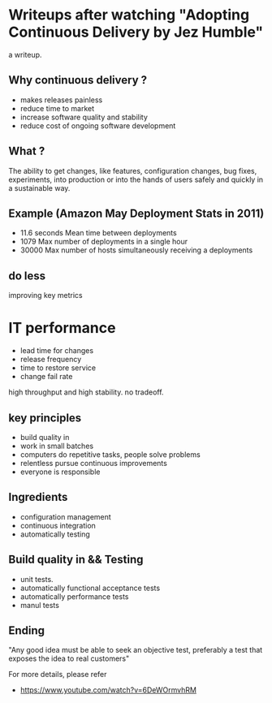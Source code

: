 # Writeups after watching "Adopting Continuous Delivery by Jez Humble"

a writeup.

## Why continuous delivery ?

- makes releases painless
- reduce time to market
- increase software quality and stability
- reduce cost of ongoing software development

## What ?

The ability to get changes, like features, configuration changes, bug fixes,
experiments, into production or into the hands of users safely and quickly in
a sustainable way.

## Example (Amazon May Deployment Stats in 2011)
- 11.6 seconds Mean time between deployments
- 1079 Max number of deployments in a single hour
- 30000 Max number of hosts simultaneously receiving a deployments

## do less

improving key metrics

# IT performance

- lead time for changes
- release frequency
- time to restore service
- change fail rate

high throughput and high stability. no tradeoff.

## key principles
- build quality in
- work in small batches
- computers do repetitive tasks, people solve problems
- relentless pursue continuous improvements
- everyone is responsible

## Ingredients

- configuration management
- continuous integration
- automatically testing

## Build quality in && Testing

- unit tests.
- automatically functional acceptance tests
- automatically performance tests
- manul tests

## Ending

"Any good idea must be able to seek an objective test, preferably a test
that exposes the idea to real customers"

For more details, please refer
- https://www.youtube.com/watch?v=6DeWOrmvhRM
